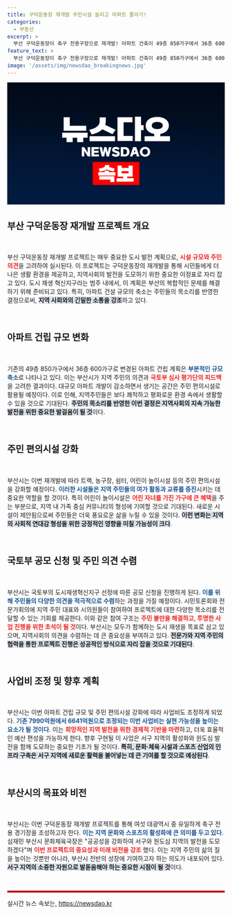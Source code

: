 ```yaml
---
title: 구덕운동장 재개발 주민시설 늘리고 아파트 줄이기!
categories:
  - 부동산
excerpt: >
  부산 구덕운동장이 축구 전용구장으로 재개발! 아파트 건축이 49층 850가구에서 36층 600가구로 축소되며 주민편의시설이 확충됩니다. 시민 의견 반영을 통한 새로운 변화가 기대됩니다!
feature_text: >
  부산 구덕운동장이 축구 전용구장으로 재개발! 아파트 건축이 49층 850가구에서 36층 600가구로 축소되며 주민편의시설이 확충됩니다. 시민 의견 반영을 통한 새로운 변화가 기대됩니다!
image: '/assets/img/newsdao_breakingnews.jpg'
---
```


<p><img src="/assets/img/newsdao_breakingnews.jpg" alt="firstkoreanews 속보" /></p>

<h2 data-ke-size="size26">부산 구덕운동장 재개발 프로젝트 개요</h2>

<p data-ke-size="size16">&nbsp;</p>

<p>부산 구덕운동장 재개발 프로젝트는 매우 중요한 도시 발전 계획으로, <b><span style="color: #ee2323;">시설 규모와 주민 의견</span></b>을 고려하여 실시된다. 이 프로젝트는 구덕운동장의 재개발을 통해 시민들에게 더 나은 생활 환경을 제공하고, 지역사회의 발전을 도모하기 위한 중요한 이정표로 자리 잡고 있다. 도시 재생 혁신지구라는 범주 내에서, 이 계획은 부산의 복합적인 문제를 해결하기 위해 준비되고 있다. 특히, 아파트 건설 규모의 축소는 주민들의 목소리를 반영한 결정으로써, <b><span style="background-color: #21538527;">지역 사회와의 긴밀한 소통을 강조</span></b>하고 있다. </p>

<p data-ke-size="size16">&nbsp;</p>

<h2 data-ke-size="size26">아파트 건립 규모 변화</h2>

<p data-ke-size="size16">&nbsp;</p>

<p>기존의 49층 850가구에서 36층 600가구로 변경된 아파트 건립 계획은 <b><span style="color: #1a5490;">부분적인 규모 축소</span></b>로 나타나고 있다. 이는 부산시가 지역 주민의 의견과 <b><span style="color: #ee2323;">국토부 심사 평가단의 피드백</span></b>을 고려한 결과이다. 대규모 아파트 개발이 감소하면서 생기는 공간은 주민 편의시설로 활용될 예정이다. 이로 인해, 지역주민들은 보다 쾌적하고 평화로운 환경 속에서 생활할 수 있을 것으로 기대된다. <b><span style="background-color: #21538527;">주민의 목소리를 반영한 이번 결정은 지역사회의 지속 가능한 발전을 위한 중요한 발걸음이 될 것</span></b>이다.</p>

<p data-ke-size="size16">&nbsp;</p>

<h2 data-ke-size="size26">주민 편의시설 강화</h2>

<p data-ke-size="size16">&nbsp;</p>

<p>부산시는 이번 재개발에 따라 트랙, 농구장, 쉼터, 어린이 놀이시설 등의 주민 편의시설을 강화할 예정이다. <b><span style="color: #1a5490;">이러한 시설들은 지역 주민들의 여가 활동과 교류를 증진</span></b>시키는 데 중요한 역할을 할 것이다. 특히 어린이 놀이시설은 <b><span style="color: #ee2323;">어린 자녀를 가진 가구에 큰 혜택</span></b>을 주는 부분으로, 지역 내 가족 중심 커뮤니티의 형성에 기여할 것으로 기대된다. 새로운 시설이 제안됨으로써 주민들은 더욱 풍요로운 삶을 누릴 수 있을 것이다. <b><span style="background-color: #21538527;">이런 변화는 지역의 사회적 연대감 형성을 위한 긍정적인 영향을 미칠 가능성이 크다</span></b>.</p>

<p data-ke-size="size16">&nbsp;</p>

<h2 data-ke-size="size26">국토부 공모 신청 및 주민 의견 수렴</h2>

<p data-ke-size="size16">&nbsp;</p>

<p>부산시는 국토부의 도시재생혁신지구 선정에 따른 공모 신청을 진행하게 된다. <b><span style="color: #1a5490;">이를 위해 주민들의 다양한 의견을 적극적으로 수렴</span></b>하는 과정을 가질 예정이다. 시민토론회와 전문가회의에 지역 주민 대표와 시의원들이 참여하여 프로젝트에 대한 다양한 목소리를 전달할 수 있는 기회를 제공한다. 이와 같은 참여 구조는 <b><span style="color: #ee2323;">주민 불만을 해결하고, 투명한 사업 진행을 위한 초석이 될 것</span></b>이다. 부산시는 모두가 함께하는 도시 재생을 목표로 삼고 있으며, 지역사회의 의견을 수렴하는 데 큰 중요성을 부여하고 있다. <b><span style="background-color: #21538527;">전문가와 지역 주민의 협력을 통한 프로젝트 진행은 성공적인 방식으로 자리 잡을 것으로 기대된다</span></b>.</p>

<p data-ke-size="size16">&nbsp;</p>

<h2 data-ke-size="size26">사업비 조정 및 향후 계획</h2>

<p data-ke-size="size16">&nbsp;</p>

<p>부산시는 이번 아파트 건립 규모 및 주민 편의시설 강화에 따라 사업비도 조정하게 되었다. <b><span style="color: #1a5490;">기존 7990억원에서 6641억원으로 조정되는 이번 사업비는 실현 가능성을 높이는 요소가 될 것이다</span></b>. 이는 <b><span style="color: #ee2323;">희망적인 지역 발전을 위한 경제적 기반을 마련</span></b>하고, 더욱 효율적인 예산 편성을 가능하게 한다. 향후 구현될 이 사업은 서구 지역의 활성화와 원도심 발전을 함께 도모하는 중요한 기초가 될 것이다. <b><span style="background-color: #21538527;">특히, 문화·체육 시설과 스포츠 산업의 인프라 구축은 서구 지역에 새로운 활력을 불어넣는 데 큰 기여를 할 것으로 예상된다</span></b>.</p>

<p data-ke-size="size16">&nbsp;</p>

<h2 data-ke-size="size26">부산시의 목표와 비전</h2>

<p data-ke-size="size16">&nbsp;</p>

<p>부산시는 이번 구덕운동장 재개발 프로젝트를 통해 여섯 대광역시 중 유일하게 축구 전용 경기장을 조성하고자 한다. <b><span style="color: #1a5490;">이는 지역 문화와 스포츠의 활성화에 큰 의미를 두고 있다</span></b>. 심재민 부산시 문화체육국장은 "공공성을 강화하여 서구와 원도심 지역의 발전을 도모하겠다"며 <b><span style="color: #ee2323;">이번 프로젝트의 중요성과 미래 비전을 강조</span></b> 했다. 이는 지역 주민의 삶의 질을 높이는 것뿐만 아니라, 부산시 전반의 성장에 기여하고자 하는 의도가 내포되어 있다. <b><span style="background-color: #21538527;">서구 지역의 소중한 자원으로 발돋움해야 하는 중요한 시점이 될 것</span></b>이다.</p>

<p data-ke-size="size16">&nbsp;</p>

<hr style="border: 2px solid #ee2323;"/>
실시간 뉴스 속보는, <a href="https://newsdao.kr" rel="dofollow">https://newsdao.kr</a>


